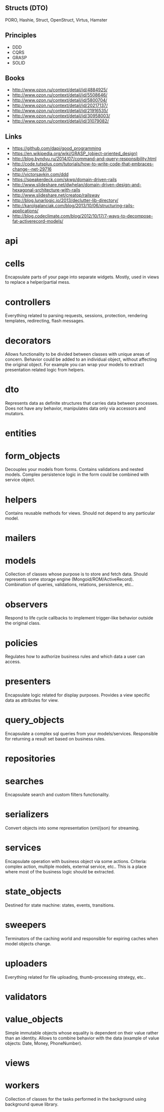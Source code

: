 ## Structs (DTO)
PORO, Hashie, Struct, OpenStruct, Virtus, Hamster

## Principles
- DDD
- CQRS
- GRASP
- SOLID

## Books
- http://www.ozon.ru/context/detail/id/4884925/
- http://www.ozon.ru/context/detail/id/5508646/
- http://www.ozon.ru/context/detail/id/5800704/
- http://www.ozon.ru/context/detail/id/20217137/
- http://www.ozon.ru/context/detail/id/21916535/
- http://www.ozon.ru/context/detail/id/30958003/
- http://www.ozon.ru/context/detail/id/31079082/

## Links
- https://github.com/dapi/good_programming
- https://en.wikipedia.org/wiki/GRASP_(object-oriented_design)
- http://blog.byndyu.ru/2014/07/command-and-query-responsibility.html
- http://code.tutsplus.com/tutorials/how-to-write-code-that-embraces-change--net-29716
- http://victorsavkin.com/ddd
- https://speakerdeck.com/skwp/domain-driven-rails
- http://www.slideshare.net/dwhelan/domain-driven-design-and-hexagonal-srchitecture-with-rails
- http://www.slideshare.net/creatop/railsway
- http://blog.lunarlogic.io/2013/declutter-lib-directory/
- http://karolgalanciak.com/blog/2013/10/06/structuring-rails-applications/
- http://blog.codeclimate.com/blog/2012/10/17/7-ways-to-decompose-fat-activerecord-models/

# api
# cells
Encapsulate parts of your page into separate widgets. Mostly, used in views to replace a helper/partial mess.
# controllers
Everything related to parsing requests, sessions, protection, rendering templates, redirecting, flash messages.
# decorators
Allows functionality to be divided between classes with unique areas of concern.
Behavior could be added to an individual object, without affecting the original object.
For example you can wrap your models to extract presentation related logic from helpers.
# dto
Represents data as definite structures that carries data between processes.
Does not have any behavior, manipulates data only via accessors and mutators.
# entities
# form_objects
Decouples your models from forms. Contains validations and nested models.
Complex persistence logic in the form could be combined with service object.
# helpers
Contains reusable methods for views. Should not depend to any particular model.
# mailers
# models
Collection of classes whose purpose is to store and fetch data.
Should represents some storage engine (Mongoid/ROM/ActiveRecord).
Combination of queries, validations, relations, persistence, etc..
# observers
Respond to life cycle callbacks to implement trigger-like behavior outside the original class.
# policies
Regulates how to authorize business rules and which data a user can access.
# presenters
Encapsulate logic related for display purposes. Provides a view specific data as attributes for view.
# query_objects
Encapsulate a complex sql queries from your models/services.
Responsible for returning a result set based on business rules.
# repositories
# searches
Encapsulate search and custom filters functionality.
# serializers
Convert objects into some representation (xml/json) for streaming.
# services
Encapsulate operation with business object via some actions.
Criteria: complex action, multiple models, external service, etc..
This is a place where most of the business logic should be extracted.
# state_objects
Destined for state machine: states, events, transitions.
# sweepers
Terminators of the caching world and responsible for expiring caches when model objects change.
# uploaders
Everything related for file uploading, thumb-processing strategy, etc..
# validators
# value_objects
Simple immutable objects whose equality is dependent on their value rather than an identity.
Allows to combine behavior with the data (example of value objects: Date, Money, PhoneNumber).
# views
# workers
Collection of classes for the tasks performed in the background using background queue library.
